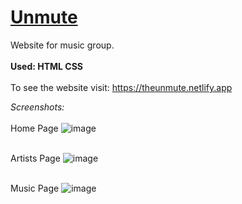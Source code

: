 # <a href="https://theunmute.netlify.app/" target="_blank" rel="noopener noreferrer">Unmute</a>
Website for music group. <br> <br>
<strong>Used: 
HTML 
CSS</strong> <br>
<br>To see the website visit: https://theunmute.netlify.app

<em>Screenshots:</em> <br> <br>
Home Page
![image](https://github.com/darshan2202/unmute/assets/113721512/b5bf3a5c-b11d-41e6-97af-a3bd76d07cc5)

<br>Artists Page
![image](https://github.com/darshan2202/unmute/assets/113721512/6e6cf967-17b2-40f5-a155-ccc9fdce350c)

<br>Music Page
![image](https://github.com/darshan2202/unmute/assets/113721512/0dfea7e7-3497-4f09-80d1-abee1565b5d8)
